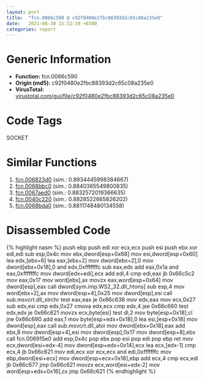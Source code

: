 ```yaml
---
layout: post
title:  "fcn.0066c590 @ c92f0480e2fbc88393d2c65c08a235e0"
date:   2021-08-30 15:52:19 +0300
categories: report
---
```


# Generic Information
- **Function:** fcn.0066c590
- **Origin (md5):** c92f0480e2fbc88393d2c65c08a235e0
- **VirusTotal:** [virustotal.com/gui/file/c92f0480e2fbc88393d2c65c08a235e0][virustotal_ref]

# Code Tags
<span class="tag" id="SOCKET">SOCKET</span>


# Similar Functions

1. [fcn.006823d0][similar_1_ref] (sim.: 0.8934445998384667)
2. [fcn.0068bbc0][similar_2_ref] (sim.: 0.8840365549800835)
3. [fcn.0067aed0][similar_3_ref] (sim.: 0.8832572019366635)
4. [fcn.0040c220][similar_4_ref] (sim.: 0.8828522665826202)
5. [fcn.0068bda0][similar_5_ref] (sim.: 0.8811748480134558)


# Disassembled Code

{% highlight nasm %}
push ebp
push edi
xor ecx,ecx
push esi
push ebx
xor edi,edi
sub esp,0x4c
mov ebx,dword[esp+0x68]
mov esi,dword[esp+0x60]
lea edx,[ebx+6]
lea eax,[ebx+2]
mov dword[ebx+2],0
mov dword[ebx+0x18],0
and edx,0xfffffffc
sub eax,edx
add eax,0x1a
and eax,0xfffffffc
mov dword[edx+edi],ecx
add edi,4
cmp edi,eax
jb 0x66c5c2
mov eax,0x17
mov word[ebx],ax
movzx eax,word[esp+0x64]
mov dword[esp],eax
call dword[sym.imp.WS2_32.dll_htons]
sub esp,4
mov word[ebx+2],ax
mov dword[esp+4],0x25
mov dword[esp],esi
call sub.msvcrt.dll_strchr
test eax,eax
je 0x66c638
mov edx,eax
mov ecx,0x27
sub edx,esi
cmp edx,0x27
cmova edx,ecx
cmp edx,4
jae 0x66c660
test edx,edx
je 0x66c621
movzx ecx,byte[esi]
test dl,2
mov byte[esp+0x18],cl
jne 0x66c690
add eax,1
mov byte[esp+edx+0x18],0
lea esi,[esp+0x18]
mov dword[esp],eax
call sub.msvcrt.dll_atoi
mov dword[ebx+0x18],eax
add ebx,8
mov dword[esp+4],esi
mov dword[esp],0x17
mov dword[esp+8],ebx
call fcn.006915e0
add esp,0x4c
pop ebx
pop esi
pop edi
pop ebp
ret 
mov ecx,dword[esi+edx-4]
mov dword[esp+edx+0x14],ecx
lea ecx,[edx-1]
cmp ecx,4
jb 0x66c621
mov edi,ecx
xor ecx,ecx
and edi,0xfffffffc
mov ebp,dword[esi+ecx]
mov dword[esp+ecx+0x18],ebp
add ecx,4
cmp ecx,edi
jb 0x66c677
jmp 0x66c621
movzx ecx,word[esi+edx-2]
mov word[esp+edx+0x16],cx
jmp 0x66c621
{% endhighlight %}


[similar_1_ref]: /report/fcn.006823d0@c92f0480e2fbc88393d2c65c08a235e0
[similar_2_ref]: /report/fcn.0068bbc0@c92f0480e2fbc88393d2c65c08a235e0
[similar_3_ref]: /report/fcn.0067aed0@c92f0480e2fbc88393d2c65c08a235e0
[similar_4_ref]: /report/fcn.0040c220@c92f0480e2fbc88393d2c65c08a235e0
[similar_5_ref]: /report/fcn.0068bda0@c92f0480e2fbc88393d2c65c08a235e0
[virustotal_ref]: https://www.virustotal.com/gui/file/c92f0480e2fbc88393d2c65c08a235e0